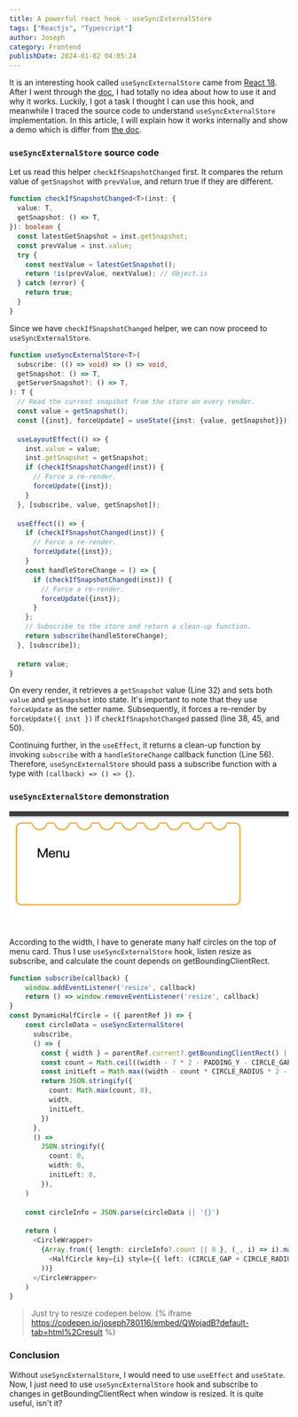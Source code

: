 ```yaml
---
title: A powerful react hook - useSyncExternalStore
tags: ["Reactjs", "Typescript"]
author: Joseph
category: Frontend
publishDate: 2024-01-02 04:05:24
---
```


It is an interesting hook called `useSyncExternalStore` came from [React 18](https://github.com/reactwg/react-18/discussions/86). After I went through the [doc](https://react.dev/reference/react/useSyncExternalStore), I had totally no idea about how to use it and why it works. Luckily, I got a task I thought I can use this hook, and meanwhile I traced the source code to understand `useSyncExternalStore` implementation. In this article, I will explain how it works internally and show a demo which is differ from [the doc](https://react.dev/reference/react/useSyncExternalStore).

<!-- toc -->

<!-- more -->

### `useSyncExternalStore` source code

Let us read this helper `checkIfSnapshotChanged` first. It compares the return value of `getSnapshot` with `prevValue`, and return true if they are different.
```typescript
function checkIfSnapshotChanged<T>(inst: {
  value: T,
  getSnapshot: () => T,
}): boolean {
  const latestGetSnapshot = inst.getSnapshot;
  const prevValue = inst.value;
  try {
    const nextValue = latestGetSnapshot();
    return !is(prevValue, nextValue); // Object.is
  } catch (error) {
    return true;
  }
}
```

Since we have `checkIfSnapshotChanged` helper, we can  now proceed to `useSyncExternalStore`.
```typescript
function useSyncExternalStore<T>(
  subscribe: (() => void) => () => void,
  getSnapshot: () => T,
  getServerSnapshot?: () => T,
): T {
  // Read the current snapshot from the store on every render.
  const value = getSnapshot();
  const [{inst}, forceUpdate] = useState({inst: {value, getSnapshot}});

  useLayoutEffect(() => {
    inst.value = value;
    inst.getSnapshot = getSnapshot;
    if (checkIfSnapshotChanged(inst)) {
      // Force a re-render.
      forceUpdate({inst});
    }
  }, [subscribe, value, getSnapshot]);

  useEffect(() => {
    if (checkIfSnapshotChanged(inst)) {
      // Force a re-render.
      forceUpdate({inst});
    }
    const handleStoreChange = () => {
      if (checkIfSnapshotChanged(inst)) {
        // Force a re-render.
        forceUpdate({inst});
      }
    };
    // Subscribe to the store and return a clean-up function.
    return subscribe(handleStoreChange);
  }, [subscribe]);

  return value;
}
```

On every render, it retrieves a `getSnapshot` value (Line 32) and sets both `value` and `getSnapshot` into state. It's important to note that they use `forceUpdate` as the setter name. Subsequently, it forces a re-render by `forceUpdate({ inst })` if `checkIfSnapshotChanged` passed (line 38, 45, and 50).

Continuing further, in the `useEffect`, it returns a clean-up function by invoking `subscribe` with a `handleStoreChange` callback function (Line 56). Therefore, `useSyncExternalStore` should pass a subscribe function with a type with `(callback) => () => {}`.

### `useSyncExternalStore` demonstration


![MenuCard style](./MenuCard.png)

According to the width, I have to generate many half circles on the top of menu card. Thus I use `useSyncExternalStore` hook, listen resize as subscribe, and calculate the count depends on getBoundingClientRect. 

```typescript
function subscribe(callback) {
    window.addEventListener('resize', callback)
    return () => window.removeEventListener('resize', callback)
}
const DynamicHalfCircle = ({ parentRef }) => {
    const circleData = useSyncExternalStore(
      subscribe,
      () => {
        const { width } = parentRef.current?.getBoundingClientRect() || { width: 0 }
        const count = Math.ceil((width - 7 * 2 - PADDING_Y - CIRCLE_GAP) / (CIRCLE_RADIUS * 2 + CIRCLE_GAP))
        const initLeft = Math.max((width - count * CIRCLE_RADIUS * 2 - (count - 1) * CIRCLE_GAP) / 2, 0)
        return JSON.stringify({
          count: Math.max(count, 0),
          width,
          initLeft,
        })
      },
      () =>
        JSON.stringify({
          count: 0,
          width: 0,
          initLeft: 0,
        }),
    )

    const circleInfo = JSON.parse(circleData || '{}')

    return (
      <CircleWrapper>
        {Array.from({ length: circleInfo?.count || 0 }, (_, i) => i).map((i) => (
          <HalfCircle key={i} style={{ left: (CIRCLE_GAP + CIRCLE_RADIUS * 2) * i + (circleInfo.initLeft ?? 0) }} />
        ))}
      </CircleWrapper>
	)
}
```
> Just try to resize codepen below.
{% iframe https://codepen.io/joseph780116/embed/QWojadB?default-tab=html%2Cresult %}


### Conclusion

Without `useSyncExternalStore`, I would need to use `useEffect` and `useState`. Now, I just need to use `useSyncExternalStore` hook and subscribe to changes in getBoundingClientRect when window is resized. It is quite useful, isn't it?
